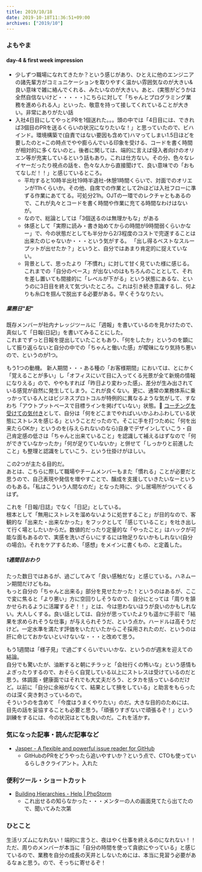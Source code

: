 ```yaml
---
title: 2019/10/18
date: 2019-10-18T11:36:51+09:00
archives: ["2019/10"]
---
```

### よもやま
#### day-4 & first week impression
* 少しずつ職場になれてきたか？という感じがあり、ひとえに他のエンジニアの諸先輩方がコミュニケーションを取りやすく温かい雰囲気なのが大きい&良い意味で雑に絡んでくれる、みたいなのが大きい。あと、(実態がどうかは全然自信ないけど・・・・・)こちらに対して「ちゃんとプログラミング業務を進められる人」といった、敬意を持って接してくれていることが大きい。非常にありがたい話
* 入社4日目にしてやっとPRを1個送れた。。。頭の中では「4日目には、できれば3個目のPRを送るくらいの状況になりたいな！」と思っていたので、ビハインド。環境構築で(自責ではない要因も含めて)ハマってしまい1.5日ほどを要したのと=この時点でやや膨らんでいる印象を受ける、コードを書く時間が相対的に多くないのと。後者に関しては、端的に言えば侵入者向けのオリエン等が充実しているという話もあり。これは仕方ない。その分、色々なレイヤーだったり視点の話を、色々な人から直接聞けて、良い意味での「おもてなしだ！！」と感じているところ。
    * 平均すると10時半出社19時半退社-休憩1時間くらいで、対面でのオリエンが11hくらいか。その他、自席での作業として2hほどは入社フローに準ずる作業にあててる。可処分21h。OJTの一環でのレクチャともあるので、これが丸々とコードを書く時間や作業に充てる時間なわけはないが。
    * なので、総論としては「3個送るのは無理かもな」がある 
    * 体感として「実際に読み・書き始めてからの時間が9時間弱くらいかなー」で、今の状態だとしても半分から2/3程度のコストで完遂することは出来たのじゃないか・・・という気がする。 「出し得るベストなスループットが出せたか？」というと、自分ではあまり肯定的に捉えていない。
    * 背景として、思ったより「不慣れ」に対して甘く見ていた様に感じる。これまでの「自分のペース」が出ないのはもちろんのこととして、それを差し置いても間接的に「レベルが下がる」という状態にあるな、というのに3日目を終えて気づいたところ。これは引き続き意識するし、何よりも糸口を掴んで脱出する必要がある。早くそうなりたい。

##### 業務日"記"
既存メンバーが社内ナレッジツールに「週報」を書いているのを見かけたので、真似して「日報(日記)」を書いてみることにした。  
これまでずっと日報を提出していたこともあり、「何をしたか」というのを顕にして振り返らないと自分の中での「ちゃんと働いた感」が曖昧になり気持ち悪いので、というのが1つ。

もう1つの動機。
新人期間・・・ある種の「お客様期間」においては、とにかく「覚えることが多い」し「オフィスにいて目に入ってくる光景が全て新規の情報になりえる」ので、ややもすれば「昨日より変わった感」、差分が生み出されている感覚が自然に発生してしまう。これが良くない。更に、通常の業務体系に乗っかっている人とはビジネスプロトコルが特例的に異なるような気がして、すなわち「アウトプットベースで目標ラインを掲げていない」状態。
[コーチングを受けての気付き](https://note.mu/doyoubi/n/nfa3c5970e743)として、自分は「何をどこまでやればいいかふわふわしている状態にストレスを感じる」ということだったので。そこに手を打つために「何を出来たらOKか」というのを(与えられないのなら)自身でデザインしていこう・自己肯定感の低さは「ちゃんと出来ていること」を認識して補えるはずなので「何ができていなかったか」「何が足りていないか」と併せて「しっかりと前進したこと」も整理と認識をしていこう、という仕掛けがほしい。

この2つが主たる目的だ。  
あとは、こちらに際して職場やチームメンバーもまた「慣れる」ことが必要だと思うので、自己表現や発信を増やすことで、醸成を支援していきたいなーというのもある。「私はこういう人間なのだ」となった時に、少し居場所がついてくるはず。

これを「日報/日誌」でなく「日記」としている。  
根本として「無用にストレスを溜めないように処世すること」が目的なので、客観的な「出来た・出来なかった」をフックとして「感じていること」を吐き出して行く場としたいからだ。数値的だったり定量的な「やったこと」はハックが可能な面もあるので、実感を洗いざらいにするには物足りないかもしれない(自分の場合)。それをケアするため、「感想」をメインに書くもの、と定義した。

##### 1週間目おわり
たった数日ではあるが、過ごしてみて「良い感触だな」と感じている。ハネムーン期間だけどもね。  
もっと自分の「ちゃんと出来る」部分を見せたかった！というのはあるが、ここで変に焦ると「より悪い」方に空回りしそうなので、自分にとっては「周りを頷かせられるように活躍するぞ！！」とは、今は思わないほうが良いのかもしれない。大人しくする。良い話としては、自分が思っていたよりも遥かに手前で「結果を求められそうな仕事」が与えられそうだ、という点か。ハードルは高そうだけど。一定水準を満たす評価をいただいたからこそ採用されたのだ、というのは肝に命じておかないといけないな・・・と改めて思う。
 
 もう1週間は「様子見」で過ごすくらいでいいかな、というのが週末を迎えての結論。  
 自分でも驚いたが、油断すると朝にチラッと「会社行くの怖いな」という感情もよぎったりするので、おそらく自覚している以上にストレスは受けているのだと思う。体調面・健康面ではそれでも大丈夫だろう、とタカを括っているのだけど。以前に「自分に余裕がなくて、結果として損をしている」と助言をもらったのは深く突き刺さっているので。  
そういうのを含めて 「今度はうまくやりたい」のだ。大きな目的のためには、目先の話を妥協することも必要と思う。「頑張りすぎないで頑張るぞ！」という訓練をするには、今の状況はとても良いのだ。これを活かす。

### 気になった記事・読んだ記事など
* [Jasper \- A flexible and powerful issue reader for GitHub](https://jasperapp.io/)
    * GitHubのPRをどうやったら追いやすいか？という点で、CTOも使っているらしきクライアント。入れた

### 便利ツール・ショートカット
* [Building Hierarchies \- Help \| PhpStorm](https://www.jetbrains.com/help/phpstorm/building-hierarchies.html)
    * これ出せるの知らなかった・・・メンターの人の画面見てたら出てたので、聞いてみた次第

### ひとこと
生活リズムになれない！端的に言うと、夜はやく仕事を終えるのになれない！！  
ただ、周りのメンバーが本当に「自分の時間を使って貪欲にやっている」と感じているので、業務を自分の成長の天井としないためには、本当に見習う必要があるなぁと思う。ので、そっちに寄せるぞ！
